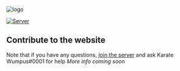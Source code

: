 ![logo](https://karateblobs.js.org/images/logo.png)

[![Server](https://discordapp.com/api/guilds/596214466484371458/widget.png?style=shield)](https://discord.gg/3PtPFtn)

## Contribute to the website
Note that if you have any questions, [join the server](https://karateblobs.js.org/#/join-server) and ask Karate Wumpus#0001 for help
*More info coming soon*
